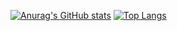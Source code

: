    [![Anurag's GitHub stats](https://github-readme-stats.vercel.app/api?username=aliaa80&theme=github_dark&show_icons=true&count_private=true&include_all_commits=true)](https://github.com/anuraghazra/github-readme-stats)
[![Top Langs](https://github-readme-stats.vercel.app/api/top-langs/?username=anuraghazra&layout=compact&theme=github_dark)](https://github.com/anuraghazra/github-readme-stats)
